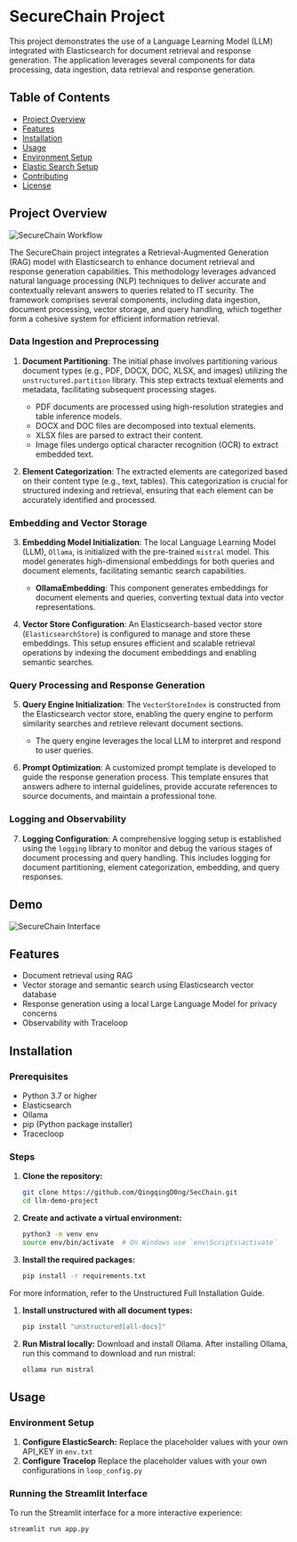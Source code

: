 # SecureChain Project

This project demonstrates the use of a Language Learning Model (LLM) integrated with Elasticsearch for document retrieval and response generation. The application leverages several components for data processing, data ingestion, data retrieval and response generation.

## Table of Contents

- [Project Overview](#project-overview)
- [Features](#features)
- [Installation](#installation)
- [Usage](#usage)
- [Environment Setup](#environment-setup)
- [Elastic Search Setup](#elastic-search-setup)
- [Contributing](#contributing)
- [License](#license)

## Project Overview
![SecureChain Workflow](https://i.ibb.co/ZcWMRSr/Wechat-IMG428.png)

The SecureChain project integrates a Retrieval-Augmented Generation (RAG) model with Elasticsearch to enhance document retrieval and response generation capabilities. This methodology leverages advanced natural language processing (NLP) techniques to deliver accurate and contextually relevant answers to queries related to IT security. The framework comprises several components, including data ingestion, document processing, vector storage, and query handling, which together form a cohesive system for efficient information retrieval.

### Data Ingestion and Preprocessing

1. **Document Partitioning**: The initial phase involves partitioning various document types (e.g., PDF, DOCX, DOC, XLSX, and images) utilizing the `unstructured.partition` library. This step extracts textual elements and metadata, facilitating subsequent processing stages.
   - PDF documents are processed using high-resolution strategies and table inference models.
   - DOCX and DOC files are decomposed into textual elements.
   - XLSX files are parsed to extract their content.
   - Image files undergo optical character recognition (OCR) to extract embedded text.

2. **Element Categorization**: The extracted elements are categorized based on their content type (e.g., text, tables). This categorization is crucial for structured indexing and retrieval, ensuring that each element can be accurately identified and processed.

### Embedding and Vector Storage

3. **Embedding Model Initialization**: The local Language Learning Model (LLM), `Ollama`, is initialized with the pre-trained `mistral` model. This model generates high-dimensional embeddings for both queries and document elements, facilitating semantic search capabilities.
   - **OllamaEmbedding**: This component generates embeddings for document elements and queries, converting textual data into vector representations.

4. **Vector Store Configuration**: An Elasticsearch-based vector store (`ElasticsearchStore`) is configured to manage and store these embeddings. This setup ensures efficient and scalable retrieval operations by indexing the document embeddings and enabling semantic searches.

### Query Processing and Response Generation

5. **Query Engine Initialization**: The `VectorStoreIndex` is constructed from the Elasticsearch vector store, enabling the query engine to perform similarity searches and retrieve relevant document sections.
   - The query engine leverages the local LLM to interpret and respond to user queries.

6. **Prompt Optimization**: A customized prompt template is developed to guide the response generation process. This template ensures that answers adhere to internal guidelines, provide accurate references to source documents, and maintain a professional tone.

### Logging and Observability
7. **Logging Configuration**: A comprehensive logging setup is established using the `logging` library to monitor and debug the various stages of document processing and query handling. This includes logging for document partitioning, element categorization, embedding, and query responses.

## Demo

![SecureChain Interface](https://i.ibb.co/9sXgc30/Screenshot-2024-06-03-at-23-48-03.png)

## Features

- Document retrieval using RAG
- Vector storage and semantic search using Elasticsearch vector database
- Response generation using a local Large Language Model for privacy concerns
- Observability with Traceloop 

## Installation

### Prerequisites

- Python 3.7 or higher
- Elasticsearch
- Ollama
- pip (Python package installer)
- Tracecloop
  
### Steps
1. **Clone the repository:**
   ```bash
   git clone https://github.com/QingqingD0ng/SecChain.git
   cd llm-demo-project
1. **Create and activate a virtual environment:**
   ```bash
   python3 -m venv env
   source env/bin/activate  # On Windows use `env\Scripts\activate`
1. **Install the required packages:**
   ```bash
   pip install -r requirements.txt
For more information, refer to the Unstructured Full Installation Guide.
1. **Install unstructured with all document types:**
   ```bash
   pip install "unstructured[all-docs]"
1. **Run Mistral locally:**
Download and install Ollama. After installing Ollama, run this command to download and run mistral:
   ```bash
   ollama run mistral
   
## Usage
### Environment Setup
1.  **Configure ElasticSearch:**
Replace the placeholder values with your own API_KEY in `env.txt`
2.  **Configure  Tracelop**
Replace the placeholder values with your own configurations in `loop_config.py`

### Running the Streamlit Interface
To run the Streamlit interface for a more interactive experience:
```bash
streamlit run app.py
```
